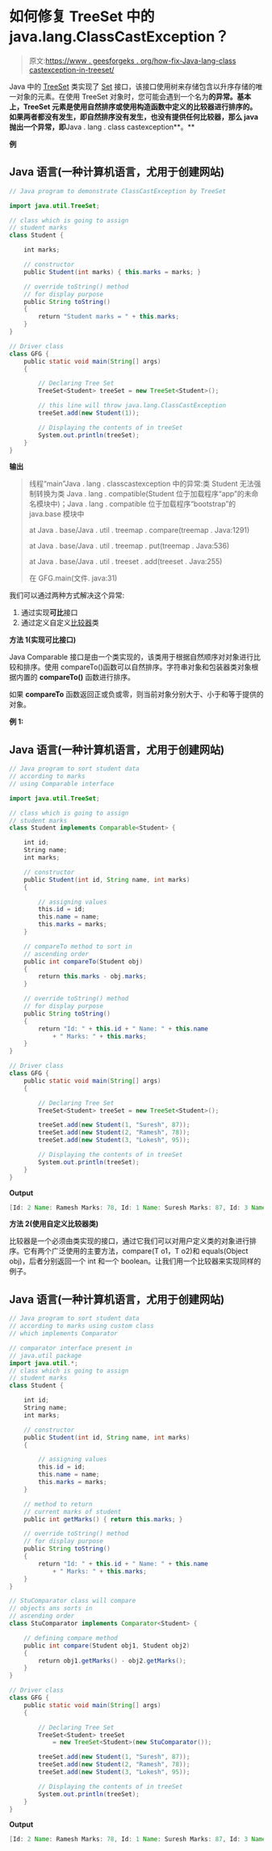 # 如何修复 TreeSet 中的 java.lang.ClassCastException？

> 原文:[https://www . geesforgeks . org/how-fix-Java-lang-class castexception-in-treeset/](https://www.geeksforgeeks.org/how-to-fix-java-lang-classcastexception-in-treeset/)

Java 中的 [TreeSet](https://www.geeksforgeeks.org/treeset-in-java-with-examples/) 类实现了 [Set](https://www.geeksforgeeks.org/set-in-java/) 接口，该接口使用树来存储包含以升序存储的唯一对象的元素。在使用 TreeSet 对象时，您可能会遇到一个名为**的异常。基本上，TreeSet 元素是使用自然排序或使用构造函数中定义的比较器进行排序的。如果两者都没有发生，即自然排序没有发生，也没有提供任何比较器，那么 java 抛出一个异常，即**Java . lang . class castexception**。**

**例**

## Java 语言(一种计算机语言，尤用于创建网站)

```java
// Java program to demonstrate ClassCastException by TreeSet

import java.util.TreeSet;

// class which is going to assign
// student marks
class Student {

    int marks;

    // constructor
    public Student(int marks) { this.marks = marks; }

    // override toString() method
    // for display purpose
    public String toString()
    {
        return "Student marks = " + this.marks;
    }
}

// Driver class
class GFG {
    public static void main(String[] args)
    {

        // Declaring Tree Set
        TreeSet<Student> treeSet = new TreeSet<Student>();

        // this line will throw java.lang.ClassCastException
        treeSet.add(new Student(1));

        // Displaying the contents of in treeSet
        System.out.println(treeSet);
    }
}
```

**输出**

> 线程“main”Java . lang . classcastexception 中的异常:类 Student 无法强制转换为类 Java . lang . compatible(Student 位于加载程序“app”的未命名模块中)；Java . lang . compatible 位于加载程序“bootstrap”的 java.base 模块中
> 
> at Java . base/Java . util . treemap . compare(treemap . Java:1291)
> 
> at Java . base/Java . util . treemap . put(treemap . Java:536)
> 
> at Java . base/Java . util . treeset . add(treeset . Java:255)
> 
> 在 GFG.main(文件. java:31)

我们可以通过两种方式解决这个异常:

1.  通过实现**可比**接口
2.  通过定义自定义[比较器](https://www.geeksforgeeks.org/comparator-interface-java/)类

**方法 1(实现可比接口)**

Java Comparable 接口是由一个类实现的，该类用于根据自然顺序对对象进行比较和排序。使用 compareTo()函数可以自然排序。字符串对象和包装器类对象根据内置的 **compareTo()** 函数进行排序。

如果 **compareTo** 函数返回正或负或零，则当前对象分别大于、小于和等于提供的对象。

**例 1:**

## Java 语言(一种计算机语言，尤用于创建网站)

```java
// Java program to sort student data
// according to marks
// using Comparable interface

import java.util.TreeSet;

// class which is going to assign
// student marks
class Student implements Comparable<Student> {

    int id;
    String name;
    int marks;

    // constructor
    public Student(int id, String name, int marks)
    {

        // assigning values
        this.id = id;
        this.name = name;
        this.marks = marks;
    }

    // compareTo method to sort in
    // ascending order
    public int compareTo(Student obj)
    {
        return this.marks - obj.marks;
    }

    // override toString() method
    // for display purpose
    public String toString()
    {
        return "Id: " + this.id + " Name: " + this.name
            + " Marks: " + this.marks;
    }
}

// Driver class
class GFG {
    public static void main(String[] args)
    {

        // Declaring Tree Set
        TreeSet<Student> treeSet = new TreeSet<Student>();

        treeSet.add(new Student(1, "Suresh", 87));
        treeSet.add(new Student(2, "Ramesh", 78));
        treeSet.add(new Student(3, "Lokesh", 95));

        // Displaying the contents of in treeSet
        System.out.println(treeSet);
    }
}
```

**Output**

```java
[Id: 2 Name: Ramesh Marks: 78, Id: 1 Name: Suresh Marks: 87, Id: 3 Name: Lokesh Marks: 95]
```

**方法 2(使用自定义比较器类)**

比较器是一个必须由类实现的接口，通过它我们可以对用户定义类的对象进行排序。它有两个广泛使用的主要方法，compare(T o1，T o2)和 equals(Object obj)，后者分别返回一个 int 和一个 boolean。让我们用一个比较器来实现同样的例子。

## Java 语言(一种计算机语言，尤用于创建网站)

```java
// Java program to sort student data
// according to marks using custom class
// which implements Comparator

// comparator interface present in
// java.util package
import java.util.*;
// class which is going to assign
// student marks
class Student {

    int id;
    String name;
    int marks;

    // constructor
    public Student(int id, String name, int marks)
    {

        // assigning values
        this.id = id;
        this.name = name;
        this.marks = marks;
    }

    // method to return
    // current marks of student
    public int getMarks() { return this.marks; }

    // override toString() method
    // for display purpose
    public String toString()
    {
        return "Id: " + this.id + " Name: " + this.name
            + " Marks: " + this.marks;
    }
}

// StuComparator class will compare
// objects ans sorts in
// ascending order
class StuComparator implements Comparator<Student> {

    // defining compare method
    public int compare(Student obj1, Student obj2)
    {
        return obj1.getMarks() - obj2.getMarks();
    }
}

// Driver class
class GFG {
    public static void main(String[] args)
    {

        // Declaring Tree Set
        TreeSet<Student> treeSet
            = new TreeSet<Student>(new StuComparator());

        treeSet.add(new Student(1, "Suresh", 87));
        treeSet.add(new Student(2, "Ramesh", 78));
        treeSet.add(new Student(3, "Lokesh", 95));

        // Displaying the contents of in treeSet
        System.out.println(treeSet);
    }
}
```

**Output**

```java
[Id: 2 Name: Ramesh Marks: 78, Id: 1 Name: Suresh Marks: 87, Id: 3 Name: Lokesh Marks: 95]
```